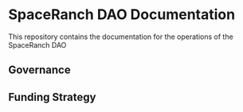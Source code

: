 # SpaceRanch DAO Documentation

This repository contains the documentation for the operations of the SpaceRanch DAO

## Governance

## Funding Strategy

